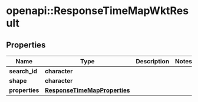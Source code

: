 # openapi::ResponseTimeMapWktResult


## Properties
Name | Type | Description | Notes
------------ | ------------- | ------------- | -------------
**search_id** | **character** |  | 
**shape** | **character** |  | 
**properties** | [**ResponseTimeMapProperties**](ResponseTimeMapProperties.md) |  | 


